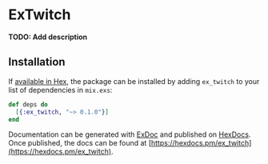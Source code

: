 # ExTwitch

**TODO: Add description**

## Installation

If [available in Hex](https://hex.pm/docs/publish), the package can be installed
by adding `ex_twitch` to your list of dependencies in `mix.exs`:

```elixir
def deps do
  [{:ex_twitch, "~> 0.1.0"}]
end
```

Documentation can be generated with [ExDoc](https://github.com/elixir-lang/ex_doc)
and published on [HexDocs](https://hexdocs.pm). Once published, the docs can
be found at [https://hexdocs.pm/ex_twitch](https://hexdocs.pm/ex_twitch).

